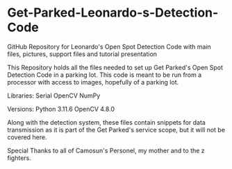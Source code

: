 # Get-Parked-Leonardo-s-Detection-Code
GitHub Repository for Leonardo's Open Spot Detection Code with main files, pictures, support files and tutorial presentation

This Repository holds all the files needed to set up Get Parked's Open Spot Detection Code in a parking lot.
This code is meant to be run from a processor with access to images, hopefully of a parking lot.

Libraries:
  Serial
  OpenCV
  NumPy
  
Versions:
  Python 3.11.6
  OpenCV 4.8.0

  Along with the detection system, these files contain snippets for data transmission as it is part of the Get Parked's service scope, but it will not
  be covered here.
  
  Special Thanks to all of Camosun's Personel, my mother and to the z fighters.
